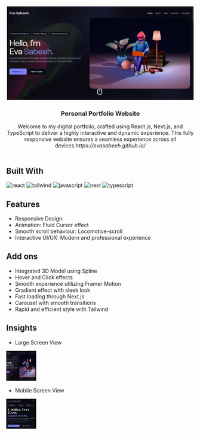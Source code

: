 <br/>
<p align="center">
  <img src="public\screenshot1.png" alt="View" width="500" height="250"/> 
  <h3 align="center">Personal Portfolio Website</h3>

  <p align="center">
  Welcome to my digital portfolio, crafted using React.js, Next.js, and TypeScript to deliver a highly interactive and dynamic experience. This fully responsive website ensures a seamless experience across all devices.<em>https://evasabeeh.github.io/</em>
    <br/>
    <br/>
  </p>
</p>

## Built With

<p>
<img src="https://upload.wikimedia.org/wikipedia/commons/thumb/a/a7/React-icon.svg/768px-React-icon.svg.png" alt="react" width="80" height="80"/> 
<img src="https://uxwing.com/wp-content/themes/uxwing/download/brands-and-social-media/tailwind-css-icon.png" alt="tailwind" width="80" height="80"/>
<img src="https://upload.wikimedia.org/wikipedia/commons/thumb/6/6a/JavaScript-logo.png/900px-JavaScript-logo.png" alt="javascript" width="80" height="80"/>
<img src="https://seeklogo.com/images/N/next-js-logo-7929BCD36F-seeklogo.com.png" alt="next" width="80" height="80"/>
<img src="https://upload.wikimedia.org/wikipedia/commons/thumb/4/4c/Typescript_logo_2020.svg/768px-Typescript_logo_2020.svg.png" alt="typescript" width="80" height="80"/>
</p>

## Features

- Responsive Design:
- Animation: Fluid Cursor effect
- Smooth scroll behaviour: Locomotive-scroll
- Interactive UI/UX: Modern and professional experience

## Add ons

- Integrated 3D Model using Spline
- Hover and Click effects
- Smooth experience utilizing Framer Motion
- Gradient effect with sleek look
- Fast loading through Next.js
- Carousel with smooth transitions
- Rapid and efficient style with Tailwind


## Insights

- Large Screen View
<img src="public\screenshot1.png" alt="desktop" width="80" height="80"/> 

- Mobile Screen View
<img src="public\screenshot2.png" alt="mobile" width="80" height="80"/> 